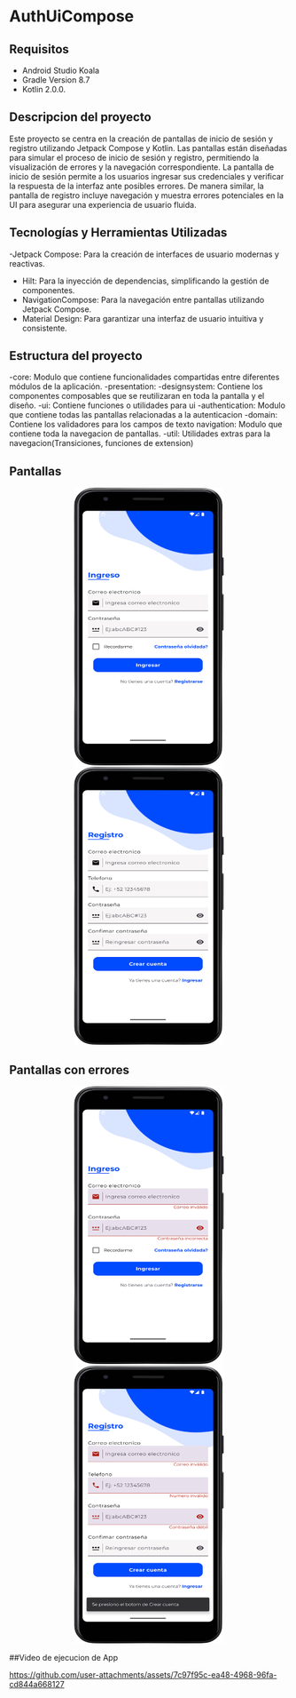 # AuthUiCompose

## Requisitos

- Android Studio Koala
- Gradle Version 8.7
- Kotlin 2.0.0.

## Descripcion del proyecto

Este proyecto se centra en la creación de pantallas de inicio de sesión y registro utilizando Jetpack Compose y Kotlin. 
Las pantallas están diseñadas para simular el proceso de inicio de sesión y registro, permitiendo la visualización de errores 
y la navegación correspondiente. La pantalla de inicio de sesión permite a los usuarios ingresar sus credenciales y verificar 
la respuesta de la interfaz ante posibles errores. De manera similar, la pantalla de registro incluye navegación y muestra errores 
potenciales en la UI para asegurar una experiencia de usuario fluida.

## Tecnologías y Herramientas Utilizadas
-Jetpack Compose: Para la creación de interfaces de usuario modernas y reactivas.
- Hilt: Para la inyección de dependencias, simplificando la gestión de componentes.
- NavigationCompose: Para la navegación entre pantallas utilizando Jetpack Compose.
- Material Design: Para garantizar una interfaz de usuario intuitiva y consistente.

## Estructura del proyecto
-core: Modulo que contiene funcionalidades compartidas entre diferentes módulos de la aplicación.
    -presentation: 
        -designsystem: Contiene los componentes composables que se reutilizaran en toda la pantalla y el diseño.
        -ui: Contiene funciones o utilidades para ui
-authentication: Modulo que contiene todas las pantallas relacionadas a la autenticacion
    -domain: Contiene los validadores para los campos de texto
navigation: Modulo que contiene toda la navegacion de pantallas.
    -util: Utilidades extras para la navegacion(Transiciones, funciones de extension)

## Pantallas
<p align="center">
<img src="app/src/main/assets/login_screen.png" width="270" height="500"> <img src="app/src/main/assets/register_screen.png" width="270" height="500">
</p>

## Pantallas con errores
<p align="center">
<img src="app/src/main/assets/login_erros.png" width="270" height="500"> <img src="app/src/main/assets/register_screen_error.png" width="270" height="500">
</p>

##Video de ejecucion de App

https://github.com/user-attachments/assets/7c97f95c-ea48-4968-96fa-cd844a668127

